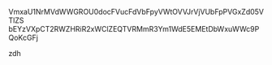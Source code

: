 VmxaU1NrMVdWWGROU0docFVucFdVbFpyVWtOVVJrVjVUbFpPVGxZd05VTlZS
bEYzVXpCT2RWZHRiR2xWClZEQTVRMmR3Ym1WdE5EMEtDbWxuWWc9PQoKcGFj

zdh